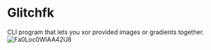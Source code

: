 # Glitchfk

CLI program that lets you xor provided images or gradients together.
![Fa0Loc0WIAA42U8](https://user-images.githubusercontent.com/30945097/186069771-58d66f9f-2d08-478b-83f5-825271d5532e.jpeg)
